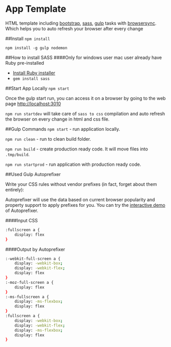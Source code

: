 # App Template
HTML template including [bootstrap](http://getbootstrap.com/), [sass](http://sass-lang.com/guide), [gulp](http://gulpjs.com/) tasks with [browsersync](http://www.browsersync.io/). Which helps you to auto refresh your browser after every change

##Install
`npm install`

`npm install -g gulp nodemon`

##How to install SASS
####Only for windows user mac user already have Ruby pre-installed
- [Install Ruby installer](http://rubyinstaller.org/)
- `gem install sass`


##Start App Locally
`npm start`

Once the gulp start run, you can access it on a browser by going to the web page [http://localhost:3010](http://localhost:3010)

`npm run startdev` will take care of `sass to css` compilation and auto refresh the browser on every change in html and css file.


##Gulp Commands
`npm start` - run application locally.

`npm run clean` - run to clean build folder.

`npm run build` - create production ready code. It will move files into `.tmp/build`.

`npm run startprod` - run application with production ready code.


##Used Gulp Autoprefixer

Write your CSS rules without vendor prefixes (in fact, forget about them entirely):

Autoprefixer will use the data based on current browser popularity and property support to apply prefixes for you. You can try the [interactive demo](http://autoprefixer.github.io/) of Autoprefixer.

####Input CSS

```sh
:fullscreen a {
    display: flex
}
```

####Output by Autoprefixer

```sh
:-webkit-full-screen a {
    display: -webkit-box;
    display: -webkit-flex;
    display: flex
}
:-moz-full-screen a {
    display: flex
}
:-ms-fullscreen a {
    display: -ms-flexbox;
    display: flex
}
:fullscreen a {
    display: -webkit-box;
    display: -webkit-flex;
    display: -ms-flexbox;
    display: flex
}
```